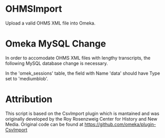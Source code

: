 # OHMSImport
Upload a valid OHMS XML file into Omeka.

# Omeka MySQL Change

In order to accomodate OHMS XML files with lengthy transcripts, the following MySQL database change is necessary.

In the 'omek_sessions' table, the field with Name 'data' should have Type set to 'mediumblob'.

# Attribution

This script is based on the CsvImport plugin which is mantained and was originally developed by the Roy Rosenzweig Center for History and New Media. Original code can be found at https://github.com/omeka/plugin-CsvImport

